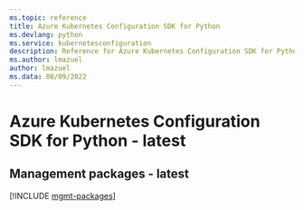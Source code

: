 ```yaml
---
ms.topic: reference
title: Azure Kubernetes Configuration SDK for Python
ms.devlang: python
ms.service: kubernetesconfiguration
description: Reference for Azure Kubernetes Configuration SDK for Python
ms.author: lmazuel
author: lmazuel
ms.data: 08/09/2022
---
```

# Azure Kubernetes Configuration SDK for Python - latest

## Management packages - latest
[!INCLUDE [mgmt-packages](kubernetes-configuration-mgmt-index.md)]